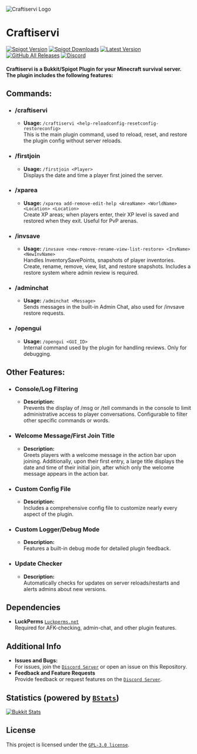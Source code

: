 ![Craftiservi Logo](https://www.crafti-servi.com/plugin-resources/craftiservi/Plugin-Logo/CSP.png)

# Craftiservi
[![Spigot Version](https://img.shields.io/spiget/version/108546?logo=spigotmc&label=release&color=%2365bfdd&logoColor=%23ffffff)](https://plugin.crafti-servi.com/)
[![Spigot Downloads](https://img.shields.io/spiget/downloads/108546?logo=spigotmc&color=%2365bfdd&logoColor=%23ffffff)]()
[![Latest Version](https://img.shields.io/github/v/release/ToxicStoxm/craftiservi.svg?logo=github&color=%2365bfdd&logoColor=%23ffffff)](https://github.com/ToxicStoxm/craftiservi/releases/latest)
[![GitHub All Releases](https://img.shields.io/github/downloads/ToxicStoxm/craftiservi/total.svg?logo=github&color=%2365bfdd&logoColor=%23ffffff)]()
[![Discord](https://img.shields.io/discord/1182474566501679206.svg?logo=discord&label=discord&color=%2365bfdd&logoColor=%23ffffff)](https://discord.crafti-servi.com/)

#### Craftiservi is a Bukkit/Spigot Plugin for your Minecraft survival server. The plugin includes the following features:

## Commands:

* ### /craftiservi
    - **Usage:** `/craftiservi <help-reloadconfig-resetconfig-restoreconfig>`  
      This is the main plugin command, used to reload, reset, and restore the plugin config without server reloads.

* ### /firstjoin
    - **Usage:** `/firstjoin <Player>`  
      Displays the date and time a player first joined the server.

* ### /xparea
    - **Usage:** `/xparea add-remove-edit-help <AreaName> <WorldName> <Location> <Location>`  
      Create XP areas; when players enter, their XP level is saved and restored when they exit. Useful for PvP arenas.

* ### /invsave
    - **Usage:** `/invsave <new-remove-rename-view-list-restore> <InvName> <NewInvName>`  
      Handles InventorySavePoints, snapshots of player inventories. Create, rename, remove, view, list, and restore snapshots. Includes a restore system where admin review is required.

* ### /adminchat
    - **Usage:** `/adminchat <Message>`  
      Sends messages in the built-in Admin Chat, also used for /invsave restore requests.

* ### /opengui
    - **Usage:** `/opengui <GUI_ID>`  
      Internal command used by the plugin for handling reviews. Only for debugging.

## Other Features:

* ### Console/Log Filtering
    - **Description:**  
      Prevents the display of /msg or /tell commands in the console to limit administrative access to player conversations. Configurable to filter other specific commands or words.

* ### Welcome Message/First Join Title
    - **Description:**  
      Greets players with a welcome message in the action bar upon joining. Additionally, upon their first entry, a large title displays the date and time of their initial join, after which only the welcome message appears in the action bar.

* ### Custom Config File
    - **Description:**  
      Includes a comprehensive config file to customize nearly every aspect of the plugin.

* ### Custom Logger/Debug Mode
    - **Description:**  
      Features a built-in debug mode for detailed plugin feedback.

* ### Update Checker
    - **Description:**  
      Automatically checks for updates on server reloads/restarts and alerts admins about new versions.


## Dependencies
- **LuckPerms** [`Luckperms.net`](https://luckperms.net)  
  Required for AFK-checking, admin-chat, and other plugin features.


## Additional Info
- **Issues and Bugs:**  
  For issues, join the [`Discord Server`](https://discord.crafti-servi.com/) or open an issue on this Repository.
- **Feedback and Feature Requests**  
  Provide feedback or request features on the [`Discord Server`](https://discord.crafti-servi.com/).

## Statistics (powered by [`BStats`](https://github.com/Bastian/bStats))
[![Bukkit Stats](https://bstats.org/signatures/bukkit/craftiservi.svg)]()

## License
This project is licensed under the [`GPL-3.0 license`](https://github.com/ToxicStoxm/craftiservi/blob/main/LICENSE).
